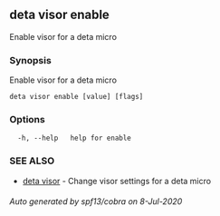 ## deta visor enable

Enable visor for a deta micro

### Synopsis

Enable visor for a deta micro

```
deta visor enable [value] [flags]
```

### Options

```
  -h, --help   help for enable
```

### SEE ALSO

* [deta visor](deta_visor.md)	 - Change visor settings for a deta micro

###### Auto generated by spf13/cobra on 8-Jul-2020
